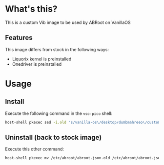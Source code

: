 # What's this?
This is a custom Vib image to be used by ABRoot on VanillaOS

## Features
This image differs from stock in the following ways:
- Liquorix kernel is preinstalled
- Onedriver is preinstalled

# Usage
## Install

Execute the following command in the `vso-pico` shell:
```bash
host-shell pkexec sed -i.old 's/vanilla-os\/desktop/dumbmahreeo\/custom/g' /etc/abroot/abroot.json && host-shell pkexec abroot upgrade
```

## Uninstall (back to stock image)

Execute this other command:
```bash
host-shell pkexec mv /etc/abroot/abroot.json.old /etc/abroot/abroot.json && host-shell pkexec abroot upgrade
```
